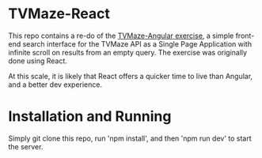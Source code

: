 # TVMaze-React

This repo contains a re-do of the [TVMaze-Angular exercise](https://github.com/CKKOK/tvmaze-angular), a simple front-end search interface for the TVMaze API as a Single Page Application with infinite scroll on results from an empty query. The exercise was originally done using React.

At this scale, it is likely that React offers a quicker time to live than Angular, and a better dev experience.

# Installation and Running

Simply git clone this repo, run 'npm install', and then 'npm run dev' to start the server.
